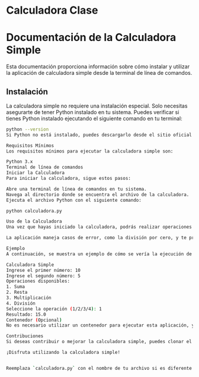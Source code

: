 # Calculadora Clase

# Documentación de la Calculadora Simple

Esta documentación proporciona información sobre cómo instalar y utilizar la aplicación de calculadora simple desde la terminal de línea de comandos.

## Instalación

La calculadora simple no requiere una instalación especial. Solo necesitas asegurarte de tener Python instalado en tu sistema. Puedes verificar si tienes Python instalado ejecutando el siguiente comando en tu terminal:

```bash
python --version
Si Python no está instalado, puedes descargarlo desde el sitio oficial de Python: Descargar Python.

Requisitos Mínimos
Los requisitos mínimos para ejecutar la calculadora simple son:

Python 3.x
Terminal de línea de comandos
Iniciar la Calculadora
Para iniciar la calculadora, sigue estos pasos:

Abre una terminal de línea de comandos en tu sistema.
Navega al directorio donde se encuentra el archivo de la calculadora.
Ejecuta el archivo Python con el siguiente comando:

python calculadora.py

Uso de la Calculadora
Una vez que hayas iniciado la calculadora, podrás realizar operaciones matemáticas básicas. Sigue las instrucciones en la terminal para ingresar los números y seleccionar la operación deseada. Puedes realizar sumas, restas, multiplicaciones y divisiones.

La aplicación maneja casos de error, como la división por cero, y te proporcionará el resultado de la operación en la terminal.

Ejemplo
A continuación, se muestra un ejemplo de cómo se vería la ejecución de la calculadora:

Calculadora Simple
Ingrese el primer número: 10
Ingrese el segundo número: 5
Operaciones disponibles:
1. Suma
2. Resta
3. Multiplicación
4. División
Seleccione la operación (1/2/3/4): 1
Resultado: 15.0
Contenedor (Opcional)
No es necesario utilizar un contenedor para ejecutar esta aplicación, ya que Python es un lenguaje de programación ampliamente utilizado y no requiere entornos de ejecución especiales.

Contribuciones
Si deseas contribuir o mejorar la calculadora simple, puedes clonar el repositorio en GitHub: Repositorio de la Calculadora Simple y enviar solicitudes de extracción.

¡Disfruta utilizando la calculadora simple!


Reemplaza `calculadora.py` con el nombre de tu archivo si es diferente. Además, asegúrate de proporcionar el enlace a una imagen de la calculadora si deseas agregar una imagen a la documentación.


